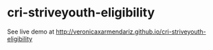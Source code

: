 cri-striveyouth-eligibility
===========================
See live demo at http://veronicaxarmendariz.github.io/cri-striveyouth-eligibility
